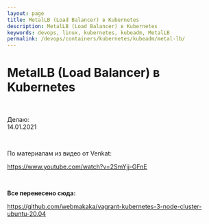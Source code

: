 ```yaml
---
layout: page
title: MetalLB (Load Balancer) в Kubernetes
description: MetalLB (Load Balancer) в Kubernetes
keywords: devops, linux, kubernetes, kubeadm, MetalLB
permalink: /devops/containers/kubernetes/kubeadm/metal-lb/
---
```


# MetalLB (Load Balancer) в Kubernetes

<br/>

Делаю:  
14.01.2021

<br/>

По материалам из видео от Venkat:

https://www.youtube.com/watch?v=2SmYjj-GFnE

<br/>

**Все перенесено сюда:**

https://github.com/webmakaka/vagrant-kubernetes-3-node-cluster-ubuntu-20.04
